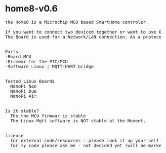 

# home8-v0.6
<pre>
the Home8 is a Microchip MCU based SmartHome controler.

If you want to connect two deviced together or want to use OpenHub etc... a Linux board of some kind is needed. (eg NanoPI NEO)
The Board is used for a Network/LAN connection. As a protocol MQTT is used.


Parts
-Board MCU
-Firmwar for the PIC/MCU
-Software Linux | MQTT-UART bridge


Tested Linux Boards
  NanoPi Neo
  NanoPi Due
  NanoPi Air


Is it stable?
  The the MCU firmwar is stable
  The Linux-Mqtt software is NOT stable at the Moment.


license
  for external code/resources - please look it up your self (eclipse paho etc... )
  for my code please ask me - not decided yet (will be marked on top of every file)
<pre>

